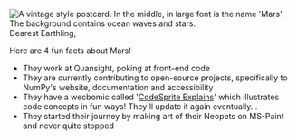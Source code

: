 ![A vintage style postcard. In the middle, in large font is the name 'Mars'. The background contains ocean waves and stars.](https://user-images.githubusercontent.com/46167686/116712991-64733500-a9a2-11eb-9a4f-640867816a6f.png)
Dearest Earthling,

Here are 4 fun facts about Mars!

- They work at Quansight, poking at front-end code
- They are currently contributing to open-source projects, specifically to NumPy's website, documentation and accessibility
- They have a wecbomic called '[CodeSprite Explains](https://twitter.com/codespritee)' which illustrates code concepts in fun ways! They'll update it again eventually...
- They started their journey by making art of their Neopets on MS-Paint and never quite stopped
<!--
**MarsBarLee/marsbarlee** is a ✨ _special_ ✨ repository because its `README.md` (this file) appears on your GitHub profile.

Here are some ideas to get you started:

- 🔭 I’m currently working on ...
- 🌱 I’m currently learning ...
- 👯 I’m looking to collaborate on ...
- 🤔 I’m looking for help with ...
- 💬 Ask me about ...
- 📫 How to reach me: ...
- 😄 Pronouns: ...
- ⚡ Fun fact: ...
-->
